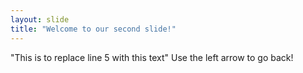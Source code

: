 ```yaml
---
layout: slide
title: "Welcome to our second slide!"
---
```

"This is to replace line 5 with this text"
Use the left arrow to go back!
